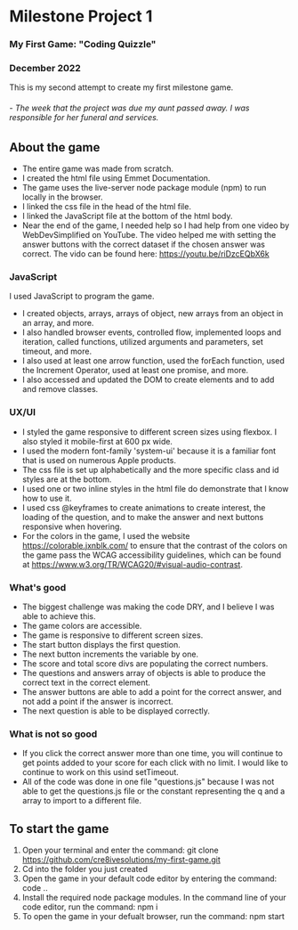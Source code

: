 # Milestone Project 1 
### My First Game: "Coding Quizzle"
### December 2022
This is my second attempt to create my first milestone game. 
###### - The week that the project was due my aunt passed away. I was responsible for her funeral and services. 

## About the game
- The entire game was made from scratch.
- I created the html file using Emmet Documentation.
- The game uses the live-server node package module (npm) to run locally in the browser.
- I linked the css file in the head of the html file.
- I linked the JavaScript file at the bottom of the html body.
- Near the end of the game, I needed help so I had help from one video by WebDevSimplified on YouTube. The video helped me with setting the answer buttons with the correct dataset if the chosen answer was correct. The vido can be found here: https://youtu.be/riDzcEQbX6k 
### JavaScript
I used JavaScript to program the game. 
- I created objects, arrays, arrays of object, new arrays from an object in an array, and more. 
- I also handled browser events, controlled flow, implemented loops and iteration, called functions, utilized arguments and parameters, set timeout, and more. 
- I also used at least one arrow function, used the forEach function, used the Increment Operator, used at least one promise, and more.
- I also accessed and updated the DOM to create elements and to add and remove classes.
### UX/UI
- I styled the game responsive to different screen sizes using flexbox. I also styled it mobile-first at 600 px wide. 
- I used the modern font-family 'system-ui' because it is a familiar font that is used on numerous Apple products.
- The css file is set up alphabetically and the more specific class and id styles are at the bottom. 
- I used one or two inline styles in the html file do demonstrate that I know how to use it.
- I used css @keyframes to create animations to create interest, the loading of the question, and to make the answer and next buttons responsive when hovering. 
- For the colors in the game, I used the website https://colorable.jxnblk.com/ to ensure that the contrast of the colors on the game pass the WCAG accessibility guidelines, which can be found at https://www.w3.org/TR/WCAG20/#visual-audio-contrast.

### What's good
- The biggest challenge was making the code DRY, and I believe I was able to achieve this. 
- The game colors are accessible.
- The game is responsive to different screen sizes.
- The start button displays the first question. 
- The next button increments the variable by one. 
- The score and total score divs are populating the correct numbers.
- The questions and answers array of objects is able to produce the correct text in the correct element.
- The answer buttons are able to add a point for the correct answer, and not add a point if the answer is incorrect. 
- The next question is able to be displayed correctly. 

### What is not so good
- If you click the correct answer more than one time, you will continue to get points added to your score for each click with no limit. I would like to continue to work on this usind setTimeout.
- All of the code was done in one file "questions.js" because I was not able to get the questions.js file or the constant representing the q and a array to import to a different file. 

## To start the game
1. Open your terminal and enter the command: git clone https://github.com/cre8ivesolutions/my-first-game.git
2. Cd into the folder you just created
3. Open the game in your default code editor by entering the command: code ..
4. Install the required node package modules. In the command line of your code editor, run the command: npm i
5. To open the game in your defualt browser, run the command: npm start



